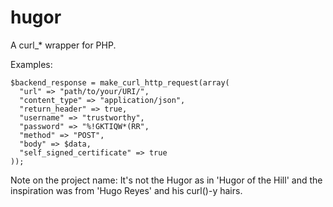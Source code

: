 # hugor
A curl_* wrapper for PHP.

Examples:
```
$backend_response = make_curl_http_request(array(
  "url" => "path/to/your/URI/",
  "content_type" => "application/json",
  "return_header" => true,
  "username" => "trustworthy",
  "password" => "%!GKTIQW*(RR",
  "method" => "POST",
  "body" => $data,
  "self_signed_certificate" => true
));
```

Note on the project name: It's not the Hugor as in 'Hugor of the Hill' and the inspiration was from 'Hugo Reyes' and his curl()-y hairs.

